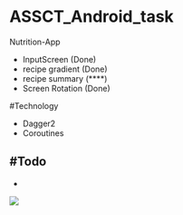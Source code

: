 # ASSCT_Android_task
Nutrition-App
- InputScreen (Done)
- recipe gradient (Done)
- recipe summary (****)
- Screen Rotation (Done)

#Technology
- Dagger2
- Coroutines


#Todo
-
-

![](https://visitor-badge.glitch.me/badge?page_id=qenawi.assct_android_task)